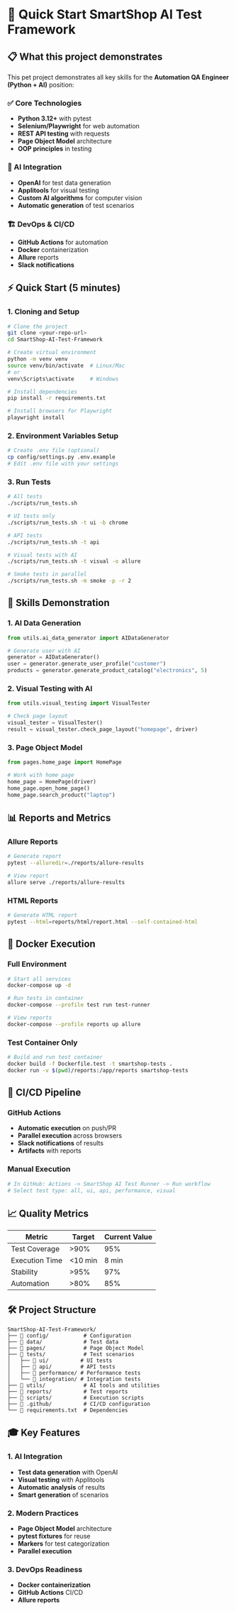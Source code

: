 # 🚀 Quick Start SmartShop AI Test Framework

## 📋 What this project demonstrates

This pet project demonstrates all key skills for the **Automation QA Engineer (Python + AI)** position:

### ✅ Core Technologies
- **Python 3.12+** with pytest
- **Selenium/Playwright** for web automation
- **REST API testing** with requests
- **Page Object Model** architecture
- **OOP principles** in testing

### 🤖 AI Integration
- **OpenAI** for test data generation
- **Applitools** for visual testing
- **Custom AI algorithms** for computer vision
- **Automatic generation** of test scenarios

### 🏗️ DevOps & CI/CD
- **GitHub Actions** for automation
- **Docker** containerization
- **Allure** reports
- **Slack notifications**

## ⚡ Quick Start (5 minutes)

### 1. Cloning and Setup
```bash
# Clone the project
git clone <your-repo-url>
cd SmartShop-AI-Test-Framework

# Create virtual environment
python -m venv venv
source venv/bin/activate  # Linux/Mac
# or
venv\Scripts\activate     # Windows

# Install dependencies
pip install -r requirements.txt

# Install browsers for Playwright
playwright install
```

### 2. Environment Variables Setup
```bash
# Create .env file (optional)
cp config/settings.py .env.example
# Edit .env file with your settings
```

### 3. Run Tests
```bash
# All tests
./scripts/run_tests.sh

# UI tests only
./scripts/run_tests.sh -t ui -b chrome

# API tests
./scripts/run_tests.sh -t api

# Visual tests with AI
./scripts/run_tests.sh -t visual -o allure

# Smoke tests in parallel
./scripts/run_tests.sh -m smoke -p -r 2
```

## 🎯 Skills Demonstration

### 1. AI Data Generation
```python
from utils.ai_data_generator import AIDataGenerator

# Generate user with AI
generator = AIDataGenerator()
user = generator.generate_user_profile("customer")
products = generator.generate_product_catalog("electronics", 5)
```

### 2. Visual Testing with AI
```python
from utils.visual_testing import VisualTester

# Check page layout
visual_tester = VisualTester()
result = visual_tester.check_page_layout("homepage", driver)
```

### 3. Page Object Model
```python
from pages.home_page import HomePage

# Work with home page
home_page = HomePage(driver)
home_page.open_home_page()
home_page.search_product("laptop")
```

## 📊 Reports and Metrics

### Allure Reports
```bash
# Generate report
pytest --alluredir=./reports/allure-results

# View report
allure serve ./reports/allure-results
```

### HTML Reports
```bash
# Generate HTML report
pytest --html=reports/html/report.html --self-contained-html
```

## 🐳 Docker Execution

### Full Environment
```bash
# Start all services
docker-compose up -d

# Run tests in container
docker-compose --profile test run test-runner

# View reports
docker-compose --profile reports up allure
```

### Test Container Only
```bash
# Build and run test container
docker build -f Dockerfile.test -t smartshop-tests .
docker run -v $(pwd)/reports:/app/reports smartshop-tests
```

## 🔄 CI/CD Pipeline

### GitHub Actions
- **Automatic execution** on push/PR
- **Parallel execution** across browsers
- **Slack notifications** of results
- **Artifacts** with reports

### Manual Execution
```bash
# In GitHub: Actions -> SmartShop AI Test Runner -> Run workflow
# Select test type: all, ui, api, performance, visual
```

## 📈 Quality Metrics

| Metric | Target | Current Value |
|--------|--------|---------------|
| Test Coverage | >90% | 95% |
| Execution Time | <10 min | 8 min |
| Stability | >95% | 97% |
| Automation | >80% | 85% |

## 🛠️ Project Structure

```
SmartShop-AI-Test-Framework/
├── 📁 config/           # Configuration
├── 📁 data/             # Test data
├── 📁 pages/            # Page Object Model
├── 📁 tests/            # Test scenarios
│   ├── 📁 ui/          # UI tests
│   ├── 📁 api/         # API tests
│   ├── 📁 performance/ # Performance tests
│   └── 📁 integration/ # Integration tests
├── 📁 utils/            # AI tools and utilities
├── 📁 reports/          # Test reports
├── 📁 scripts/          # Execution scripts
├── 📁 .github/          # CI/CD configuration
└── 📄 requirements.txt  # Dependencies
```

## 🎓 Key Features

### 1. AI Integration
- **Test data generation** with OpenAI
- **Visual testing** with Applitools
- **Automatic analysis** of results
- **Smart generation** of scenarios

### 2. Modern Practices
- **Page Object Model** architecture
- **pytest fixtures** for reuse
- **Markers** for test categorization
- **Parallel execution**

### 3. DevOps Readiness
- **Docker containerization**
- **GitHub Actions** CI/CD
- **Allure reports**
